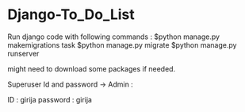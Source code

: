 # Django-To_Do_List
Run django code with following commands :
$python manage.py makemigrations task
$python manage.py migrate
$python manage.py runserver

might need to download some packages if needed.

Superuser Id and password ->
Admin : 

ID : girija
password : girija
